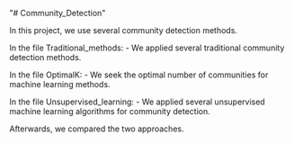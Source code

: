 "# Community_Detection" 

In this project, we use several community detection methods.

In the file Traditional_methods:
    - We applied several traditional community detection methods.
    
In the file OptimalK:
    - We seek the optimal number of communities for machine learning methods.
    
In the file Unsupervised_learning:
    - We applied several unsupervised machine learning algorithms for community detection.
    
Afterwards, we compared the two approaches.
